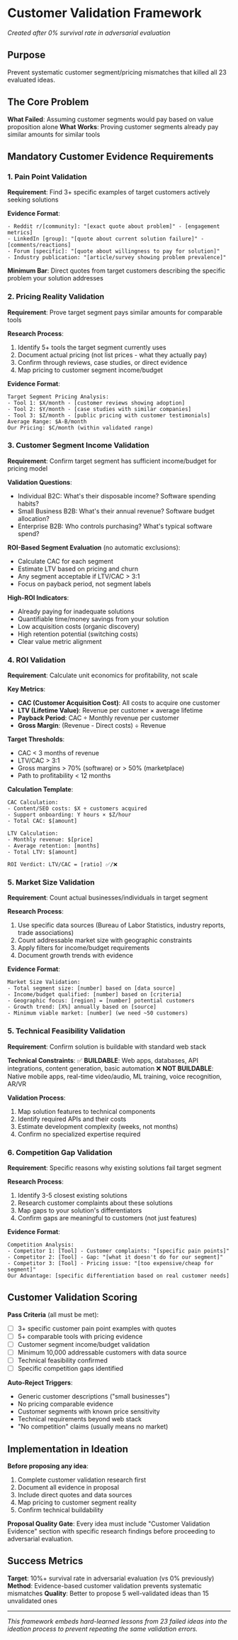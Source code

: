 # Customer Validation Framework
*Created after 0% survival rate in adversarial evaluation*

## Purpose
Prevent systematic customer segment/pricing mismatches that killed all 23 evaluated ideas.

## The Core Problem

**What Failed**: Assuming customer segments would pay based on value proposition alone
**What Works**: Proving customer segments already pay similar amounts for similar tools

## Mandatory Customer Evidence Requirements

### 1. Pain Point Validation
**Requirement**: Find 3+ specific examples of target customers actively seeking solutions

**Evidence Format**:
```
- Reddit r/[community]: "[exact quote about problem]" - [engagement metrics]
- LinkedIn [group]: "[quote about current solution failure]" - [comments/reactions]  
- Forum [specific]: "[quote about willingness to pay for solution]"
- Industry publication: "[article/survey showing problem prevalence]"
```

**Minimum Bar**: Direct quotes from target customers describing the specific problem your solution addresses

### 2. Pricing Reality Validation
**Requirement**: Prove target segment pays similar amounts for comparable tools

**Research Process**:
1. Identify 5+ tools the target segment currently uses
2. Document actual pricing (not list prices - what they actually pay)
3. Confirm through reviews, case studies, or direct evidence
4. Map pricing to customer segment income/budget

**Evidence Format**:
```
Target Segment Pricing Analysis:
- Tool 1: $X/month - [customer reviews showing adoption]
- Tool 2: $Y/month - [case studies with similar companies]
- Tool 3: $Z/month - [public pricing with customer testimonials]
Average Range: $A-B/month
Our Pricing: $C/month (within validated range)
```

### 3. Customer Segment Income Validation
**Requirement**: Confirm target segment has sufficient income/budget for pricing model

**Validation Questions**:
- Individual B2C: What's their disposable income? Software spending habits?
- Small Business B2B: What's their annual revenue? Software budget allocation?
- Enterprise B2B: Who controls purchasing? What's typical software spend?

**ROI-Based Segment Evaluation** (no automatic exclusions):
- Calculate CAC for each segment
- Estimate LTV based on pricing and churn
- Any segment acceptable if LTV/CAC > 3:1
- Focus on payback period, not segment labels

**High-ROI Indicators**:
- Already paying for inadequate solutions
- Quantifiable time/money savings from your solution
- Low acquisition costs (organic discovery)
- High retention potential (switching costs)
- Clear value metric alignment

### 4. ROI Validation
**Requirement**: Calculate unit economics for profitability, not scale

**Key Metrics**:
- **CAC (Customer Acquisition Cost)**: All costs to acquire one customer
- **LTV (Lifetime Value)**: Revenue per customer × average lifetime
- **Payback Period**: CAC ÷ Monthly revenue per customer
- **Gross Margin**: (Revenue - Direct costs) ÷ Revenue

**Target Thresholds**:
- CAC < 3 months of revenue
- LTV/CAC > 3:1
- Gross margins > 70% (software) or > 50% (marketplace)
- Path to profitability < 12 months

**Calculation Template**:
```
CAC Calculation:
- Content/SEO costs: $X ÷ customers acquired
- Support onboarding: Y hours × $Z/hour
- Total CAC: $[amount]

LTV Calculation:
- Monthly revenue: $[price]
- Average retention: [months]
- Total LTV: $[amount]

ROI Verdict: LTV/CAC = [ratio] ✅/❌
```

### 5. Market Size Validation
**Requirement**: Count actual businesses/individuals in target segment

**Research Process**:
1. Use specific data sources (Bureau of Labor Statistics, industry reports, trade associations)
2. Count addressable market size with geographic constraints
3. Apply filters for income/budget requirements
4. Document growth trends with evidence

**Evidence Format**:
```
Market Size Validation:
- Total segment size: [number] based on [data source]
- Income/budget qualified: [number] based on [criteria]
- Geographic focus: [region] = [number] potential customers
- Growth trend: [X%] annually based on [source]
- Minimum viable market: [number] (we need ~50 customers)
```

### 5. Technical Feasibility Validation
**Requirement**: Confirm solution is buildable with standard web stack

**Technical Constraints**:
✅ **BUILDABLE**: Web apps, databases, API integrations, content generation, basic automation
❌ **NOT BUILDABLE**: Native mobile apps, real-time video/audio, ML training, voice recognition, AR/VR

**Validation Process**:
1. Map solution features to technical components
2. Identify required APIs and their costs
3. Estimate development complexity (weeks, not months)
4. Confirm no specialized expertise required

### 6. Competition Gap Validation
**Requirement**: Specific reasons why existing solutions fail target segment

**Research Process**:
1. Identify 3-5 closest existing solutions
2. Research customer complaints about these solutions
3. Map gaps to your solution's differentiators
4. Confirm gaps are meaningful to customers (not just features)

**Evidence Format**:
```
Competition Analysis:
- Competitor 1: [Tool] - Customer complaints: "[specific pain points]"
- Competitor 2: [Tool] - Gap: "[what it doesn't do for our segment]"
- Competitor 3: [Tool] - Pricing issue: "[too expensive/cheap for segment]"
Our Advantage: [specific differentiation based on real customer needs]
```

## Customer Validation Scoring

**Pass Criteria** (all must be met):
- [ ] 3+ specific customer pain point examples with quotes
- [ ] 5+ comparable tools with pricing evidence
- [ ] Customer segment income/budget validation
- [ ] Minimum 10,000 addressable customers with data source
- [ ] Technical feasibility confirmed
- [ ] Specific competition gaps identified

**Auto-Reject Triggers**:
- Generic customer descriptions ("small businesses")
- No pricing comparable evidence
- Customer segments with known price sensitivity
- Technical requirements beyond web stack
- "No competition" claims (usually means no market)

## Implementation in Ideation

**Before proposing any idea**:
1. Complete customer validation research first
2. Document all evidence in proposal
3. Include direct quotes and data sources
4. Map pricing to customer segment reality
5. Confirm technical buildability

**Proposal Quality Gate**:
Every idea must include "Customer Validation Evidence" section with specific research findings before proceeding to adversarial evaluation.

## Success Metrics

**Target**: 10%+ survival rate in adversarial evaluation (vs 0% previously)
**Method**: Evidence-based customer validation prevents systematic mismatches
**Quality**: Better to propose 5 well-validated ideas than 15 unvalidated ones

---

*This framework embeds hard-learned lessons from 23 failed ideas into the ideation process to prevent repeating the same validation errors.*